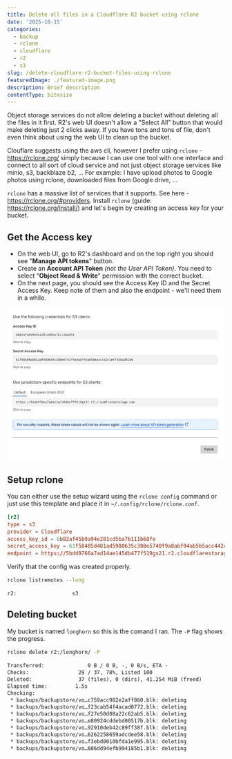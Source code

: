 ```yaml
---
title: Delete all files in a Cloudflare R2 bucket using rclone
date: '2025-10-15'
categories:
  - backup
  - rclone
  - cloudflare
  - r2
  - s3
slug: /delete-cloudflare-r2-bucket-files-using-rclone
featuredImage: ./featured-image.png
description: Brief description
contentType: bitesize
---
```


Object storage services do not allow deleting a bucket without deleting all the files in it first.
R2's web UI doesn't allow a "Select All" button that would make deleting just 2 clicks away.
If you have tons and tons of file, don't even think about using the web UI to clean up the bucket.

Clouflare suggests using the aws cli, however I prefer using `rclone` - https://rclone.org/ simply because I can use one tool with one interface and connect to all sort of cloud service and not just object storage services like minio, s3, backblaze b2, ...
For example: I have upload photos to Google photos using rclone, downloaded files from Google drive, ...

`rclone` has a massive list of services that it supports. See here - https://rclone.org/#providers.
Install `rclone` (guide: https://rclone.org/install/) and let's begin by creating an access key for your bucket.

## Get the Access key

- On the web UI, go to R2's dashboard and on the top right you should see "**Manage API tokens**" button.
- Create an **Account API Token** _(not the User API Token)_. You need to select "**Object Read & Write**" permission with the correct bucket.
- On the next page, you should see the Access Key ID and the Secret Access Key.
  Keep note of them and also the endpoint - we'll need them in a while.

![](./cloudflare-r2-access-keys.png)

## Setup rclone

You can either use the setup wizard using the `rclone config` command or just use this template and place it in `~/.config/rclone/rclone.conf`.

```toml
[r2]
type = s3
provider = Cloudflare
access_key_id = 6b82af45b9a94e281cd5ba7b111b68fe
secret_access_key = 61f58485d481ad5980635c388e5740f9a8abf94ab5b5acc442c1effb08a081b6
endpoint = https://5bdd9766a7ad14ae145db477f519gs21.r2.cloudflarestorage.com
```

Verify that the config was created properly.

```sh
rclone listremotes --long
```

```output
r2:                  s3
```

## Deleting bucket

My bucket is named `longhorn` so this is the comand I ran. The `-P` flag shows the progress.

```sh
rclone delete r2:/longhorn/ -P
```

```output
Transferred:              0 B / 0 B, -, 0 B/s, ETA -
Checks:                29 / 37, 78%, Listed 100
Deleted:               37 (files), 0 (dirs), 41.254 MiB (freed)
Elapsed time:         1.5s
Checking:
 * backups/backupstore/vo…c759acc982e2aff860.blk: deleting
 * backups/backupstore/vo…f23cab54f4acad0772.blk: deleting
 * backups/backupstore/vo…f27e50d08a22c62ab5.blk: deleting
 * backups/backupstore/vo…e80924cddebd00517b.blk: deleting
 * backups/backupstore/vo…92910deb42c89ff38f.blk: deleting
 * backups/backupstore/vo…6262258659adcdee58.blk: deleting
 * backups/backupstore/vo…f3ebd0010bfda1e995.blk: deleting
 * backups/backupstore/vo…606dd94efb994185b1.blk: deleting
```
